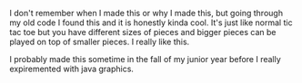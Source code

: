 I don't remember when I made this or why I made this, but going through my old code I found this and it is honestly kinda cool. It's just like normal tic tac toe but you have different sizes of pieces and bigger pieces can be played on top of smaller pieces. I really like this.

I probably made this sometime in the fall of my junior year before I really expiremented with java graphics.